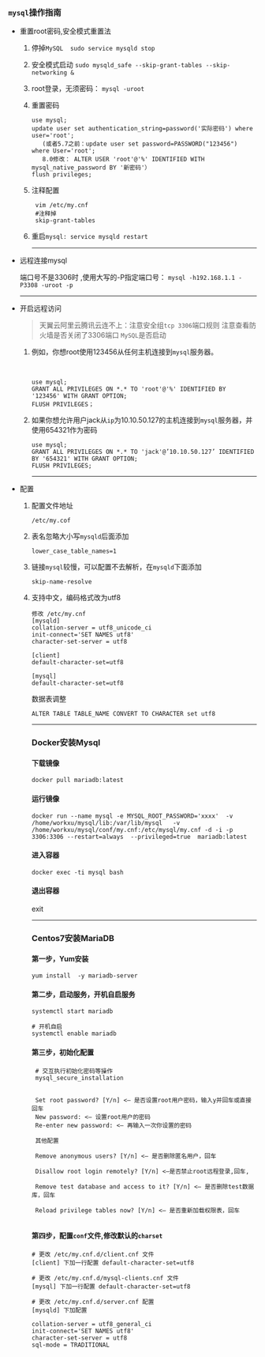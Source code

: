 ### `mysql`操作指南

- 重置root密码,安全模式重置法

  1. 停掉`MySQL  sudo service mysqld stop`

  2. 安全模式启动  `sudo mysqld_safe --skip-grant-tables --skip-networking &`

  3. root登录，无须密码：  `mysql -uroot`

  4. 重置密码

     ```mysql
     use mysql; 
     update user set authentication_string=password('实际密码') where user='root';
     	(或者5.7之前：update user set password=PASSWORD("123456") where User='root';  
     	8.0修改： ALTER USER 'root'@'%' IDENTIFIED WITH mysql_native_password BY '新密码'）
     flush privileges;
     ```

  5. 注释配置

     ```mysql
      vim /etc/my.cnf
      #注释掉
      skip-grant-tables
     ```

  6. 重启`mysql: service mysqld restart`

     ------

     

- 远程连接mysql

  端口号不是3306时 ,使用大写的-P指定端口号：  `mysql -h192.168.1.1 -P3308 -uroot -p`

  ------

  

- 开启远程访问

  > 天翼云阿里云腾讯云连不上：注意安全组`tcp 3306`端口规则
  > 注意查看防火墙是否关闭了3306端口
  > `MySQL`是否启动

  1. 例如，你想root使用123456从任何主机连接到`mysql`服务器。

     ​	

     ```mysql
     use mysql;
     GRANT ALL PRIVILEGES ON *.* TO 'root'@'%' IDENTIFIED BY '123456' WITH GRANT OPTION;
     FLUSH PRIVILEGES；
     ```

  2. 如果你想允许用户jack从`ip`为10.10.50.127的主机连接到`mysql`服务器，并使用654321作为密码

     ```mysql
     use mysql;
     GRANT ALL PRIVILEGES ON *.* TO 'jack'@’10.10.50.127’ IDENTIFIED BY '654321' WITH GRANT OPTION;
     FLUSH PRIVILEGES;
     ```

     ------

     

- 配置

  1. 配置文件地址

     `/etc/my.cof`

  2. 表名忽略大小写`mysqld`后面添加

     `lower_case_table_names=1`

  3. 链接`mysql`较慢，可以配置不去解析，在`mysqld`下面添加

     `skip-name-resolve`

  4. 支持中文，编码格式改为utf8

     ```shell
     修改 /etc/my.cnf
     [mysqld]
     collation-server = utf8_unicode_ci
     init-connect='SET NAMES utf8'
     character-set-server = utf8
     
     [client]
     default-character-set=utf8
     
     [mysql]
     default-character-set=utf8
     ```

      数据表调整

     `ALTER TABLE TABLE_NAME CONVERT TO CHARACTER set utf8`

     ------
     
     ### Docker安装Mysql
     
     #### 下载镜像
     
     `docker pull mariadb:latest`
     
     #### 运行镜像
     
     `docker run --name mysql -e MYSQL_ROOT_PASSWORD='xxxx'  -v /home/workxu/mysql/lib:/var/lib/mysql   -v /home/workxu/mysql/conf/my.cnf:/etc/mysql/my.cnf -d -i -p 3306:3306 --restart=always  --privileged=true  mariadb:latest`
     
     #### 进入容器
     
     `docker exec -ti mysql bash`
     
     #### 退出容器
     
     exit
     
     ------
     
     ### Centos7安装MariaDB
     
     #### 第一步，Yum安装
     
     ```shell
     yum install  -y mariadb-server
     ```
     
     #### 第二步，启动服务，开机自启服务
     
     ```shell
     systemctl start mariadb
     
     # 开机自启
     systemctl enable mariadb
     ```
     
     #### 第三步，初始化配置
     
     ```shell
      # 交互执行初始化密码等操作
      mysql_secure_installation
      
      
      Set root password? [Y/n] <– 是否设置root用户密码，输入y并回车或直接回车
      New password: <– 设置root用户的密码
      Re-enter new password: <– 再输入一次你设置的密码
     
      其他配置
     
      Remove anonymous users? [Y/n] <– 是否删除匿名用户，回车
     
      Disallow root login remotely? [Y/n] <–是否禁止root远程登录,回车,
     
      Remove test database and access to it? [Y/n] <– 是否删除test数据库，回车
     
      Reload privilege tables now? [Y/n] <– 是否重新加载权限表，回车
      
     ```
     
     #### 第四步，配置`conf`文件,修改默认的`charset`
     
     ```shell
     # 更改 /etc/my.cnf.d/client.cnf 文件
     [client] 下加一行配置 default-character-set=utf8
     
     # 更改 /etc/my.cnf.d/mysql-clients.cnf 文件
     [mysql] 下加一行配置 default-character-set=utf8
     
     # 更改 /etc/my.cnf.d/server.cnf 配置
     [mysqld] 下加配置
     
     collation-server = utf8_general_ci
     init-connect='SET NAMES utf8'
     character-set-server = utf8
     sql-mode = TRADITIONAL
     ```
     
     